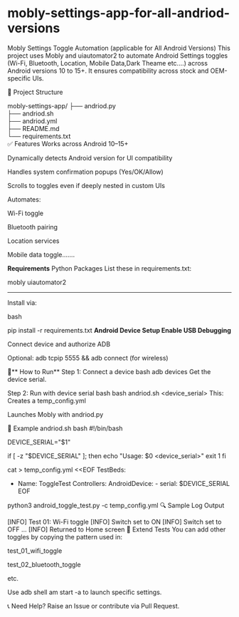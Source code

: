 # mobly-settings-app-for-all-andriod-versions
Mobly Settings Toggle Automation (applicable for All Android Versions)
This project uses Mobly and uiautomator2 to automate Android Settings toggles (Wi-Fi, Bluetooth, Location, Mobile Data,Dark Theame etc....) across Android versions 10 to 15+. It ensures compatibility across stock and OEM-specific UIs.

📁 Project Structure

mobly-settings-app/
├── andriod.py       
├── andriod.sh          
├── andriod.yml               
├── README.md                  
└── requirements.txt             
✅ Features
Works across Android 10–15+

Dynamically detects Android version for UI compatibility

Handles system confirmation popups (Yes/OK/Allow)

Scrolls to toggles even if deeply nested in custom UIs

Automates:

Wi-Fi toggle

Bluetooth pairing

Location services

Mobile data toggle.......

 **Requirements**
Python Packages
List these in requirements.txt:

mobly
uiautomator2

-------------

Install via:

bash

pip install -r requirements.txt
**Android Device Setup
Enable USB Debugging**

Connect device and authorize ADB

Optional: adb tcpip 5555 && adb connect <ip> (for wireless)

🚀** How to Run**
Step 1: Connect a device
bash
adb devices
Get the device serial.

Step 2: Run with device serial
bash
bash andriod.sh <device_serial>
This:
Creates a temp_config.yml

Launches Mobly with andriod.py

📜 Example andriod.sh
bash
#!/bin/bash

DEVICE_SERIAL="$1"

if [ -z "$DEVICE_SERIAL" ]; then
  echo "Usage: $0 <device_serial>"
  exit 1
fi

cat > temp_config.yml <<EOF
TestBeds:
  - Name: ToggleTest
    Controllers:
      AndroidDevice:
        - serial: $DEVICE_SERIAL
EOF

python3 android_toggle_test.py -c temp_config.yml
🔍 Sample Log Output

[INFO] Test 01: Wi-Fi toggle
[INFO] Switch set to ON
[INFO] Switch set to OFF
...
[INFO] Returned to Home screen
🧪 Extend Tests
You can add other toggles by copying the pattern used in:

test_01_wifi_toggle

test_02_bluetooth_toggle

etc.

Use adb shell am start -a to launch specific settings.

📞 Need Help?
Raise an Issue or contribute via Pull Request. 
